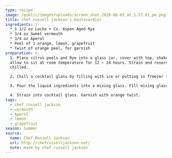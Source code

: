 ```yaml
---
type: recipe
image: /public/images/uploads/screen_shot_2020-06-03_at_1.57.01_pm.png
title: chef russell jackson's boulevardier
ingredients: |-
  * 1 1/2 oz Locke + Co. Aspen Aged Rye 
  * 3/4 oz Sweet vermouth
  * 3/4 oz Aperol
  * Peel of 1 orange, lemon, grapefruit 
  * Twist of orange peel, for garnish
preparation: >-
  1. Place citrus peels and Rye into a glass jar, cover with top, shake and
  allow to sit at room temperature for 12 – 24 hours. Strain and reserve
  chilled.

  2. Chill a cocktail glass by filling with ice or putting in freezer for about 5 minutes.

  3. Pour the liquid ingredients into a mixing glass. Fill mixing glass 2/3 full of ice and stir until chilled, about 30 seconds.

  4. Strain into cocktail glass. Garnish with orange twist.
tags:
  - chef russell jackson
  - vermouth
  - Aperol
  - lemon
  - grapefruit
season: Summer
source:
  name: Chef Russell Jackson
  url: http://chefrusselljackson.net/
  note: made by chef russell jackson
---
```

